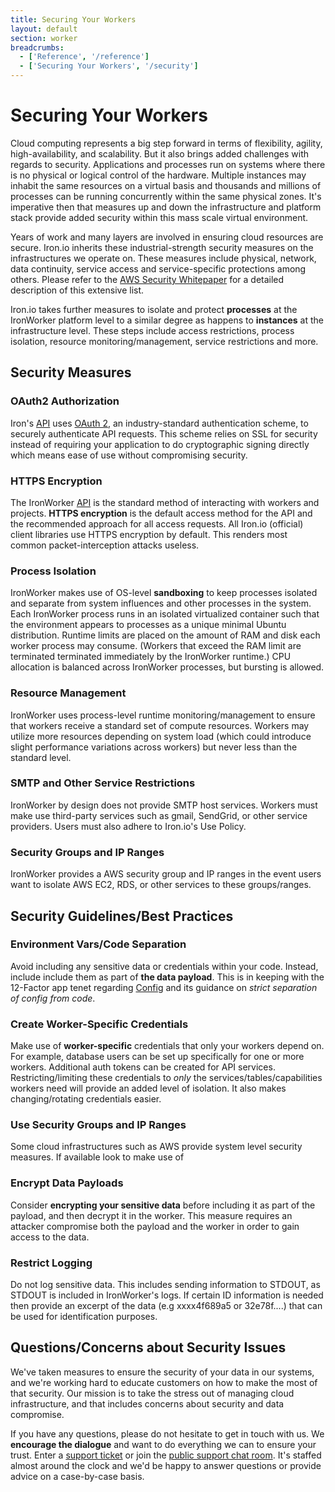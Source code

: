 ```yaml
---
title: Securing Your Workers
layout: default
section: worker
breadcrumbs:
  - ['Reference', '/reference']
  - ['Securing Your Workers', '/security']
---
```


# Securing Your Workers

Cloud computing represents a big step forward in terms of flexibility, agility, high-availability, and scalability. But it also brings added challenges with regards to security. Applications and processes run on systems where there is no physical or logical control of the hardware. Multiple instances may inhabit the same resources on a virtual basis and thousands and millions of processes can be running concurrently within the same physical zones. It's imperative then that measures up and down the infrastructure and platform stack provide added security within this mass scale virtual environment.

Years of work and many layers are involved in ensuring cloud resources are secure. Iron.io inherits these industrial-strength security measures on the infrastructures we operate on. These measures include physical, network, data continuity, service access and service-specific protections among others. Please refer to the [AWS Security Whitepaper](http://d36cz9buwru1tt.cloudfront.net/pdf/AWS_Security_Whitepaper.pdf) for a detailed description of this extensive list. 

Iron.io takes further measures to isolate and protect **processes** at the IronWorker platform level to a similar degree as happens to **instances** at the infrastructure level. These steps include access restrictions, process isolation, resource monitoring/management, service restrictions and more.

## Security Measures

### OAuth2 Authorization
Iron's [API](/worker/refrence/api) uses [OAuth 2](http://www.oauth.net/2/), an industry-standard authentication scheme, to securely authenticate API requests. This scheme relies on SSL for security instead of requiring your application to do cryptographic signing directly which means ease of use without compromising security.  

### HTTPS Encryption
The IronWorker [API](/worker/reference/api) is the standard method of interacting with workers and projects. **HTTPS encryption** is the default access method for the API and the recommended approach for all access requests. All Iron.io (official) client libraries use HTTPS encryption by default. This renders most common packet-interception attacks useless. 

### Process Isolation
IronWorker makes use of OS-level **sandboxing** to keep processes isolated and separate from system influences and other processes in the system. Each IronWorker process runs in an isolated virtualized container such that the environment appears to processes as a unique minimal Ubuntu distribution. Runtime limits are placed on the amount of RAM and disk each worker process may consume. (Workers that exceed the RAM limit are terminated terminated immediately by the IronWorker runtime.) CPU allocation is balanced across IronWorker processes, but bursting is allowed. 

### Resource Management
IronWorker uses process-level runtime monitoring/management to ensure that workers receive a standard set of compute resources. Workers may utilize more resources depending on system load (which could introduce slight performance variations across workers) but never less than the standard level.

### SMTP and Other Service Restrictions
IronWorker by design does not provide SMTP host services. Workers must make use third-party services such as gmail, SendGrid, or other service providers. Users must also adhere to Iron.io's Use Policy.

### Security Groups and IP Ranges
IronWorker provides a AWS security group and IP ranges in the event users want to isolate AWS EC2, RDS, or other services to these groups/ranges. 

## Security Guidelines/Best Practices

### Environment Vars/Code Separation
Avoid including any sensitive data or credentials within your code. Instead, include include them as part of **the data payload**. This is in keeping with the 12-Factor app tenet regarding [Config](http://www.12factor.net/config) and its guidance on *strict separation of config from code*.

### Create Worker-Specific Credentials
Make use of **worker-specific** credentials that only your workers depend on. For example, database users can be set up specifically for one or more workers. Additional auth tokens can be created for API services. Restricting/limiting these credentials to *only* the services/tables/capabilities workers need will provide an added level of isolation. It also makes changing/rotating credentials easier.

### Use Security Groups and IP Ranges
Some cloud infrastructures such as AWS provide system level security measures. If available look to make use of 

### Encrypt Data Payloads
Consider **encrypting your sensitive data** before including it as part of the payload, and then decrypt it in the worker. This measure requires an attacker compromise both the payload and the worker in order to gain access to the data.

### Restrict Logging
Do not log sensitive data. This includes sending information to STDOUT, as STDOUT is included in IronWorker's logs. If certain ID information is needed then provide an excerpt of the data (e.g xxxx4f689a5 or 32e78f....) that can be used for identification purposes.

## Questions/Concerns about Security Issues
We've taken measures to ensure the security of your data in our systems, and we're working hard to educate customers on how to make the most of that security. Our mission is to take the stress out of managing cloud infrastructure, and that includes concerns about security and data compromise.

If you have any questions, please do not hesitate to get in touch with us. We **encourage the dialogue** and want to do everything we can to ensure your trust. Enter a [support ticket](http://support.iron.io/customer/portal/emails/new) or join the [public support chat room](http://www.hipchat.com/gNWgTiqIC). It's staffed almost around the clock and we'd be happy to answer questions or provide advice on a case-by-case basis.
